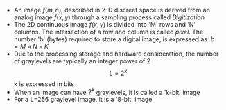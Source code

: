 - An image $f(m, n)$, described in 2-D discreet space is derived from an analog image $f(x, y)$ through a sampling process called *Digitization*
- The 2D continuous image $f(x, y)$ is divided into 'M' rows and 'N' columns. The intersection of a row and column is called *pixel*. The number 'b' (bytes) required to store a digital image, is expressed as: $b=M\times N\times K$
- Due to the processing storage and hardware consideration, the number of graylevels are typically an integer power of 2 $$L=2^k$$ k is expressed in bits
- When an image can have $2^k$ graylevels, it is called a 'k-bit' image
- For a L=256 graylevel image, it is a '8-bit' image

